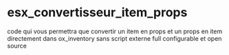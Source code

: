 # esx_convertisseur_item_props
code qui vous permettra que convertir un item en props et un props en item  directement dans ox_inventory sans script externe full configurable et open source
